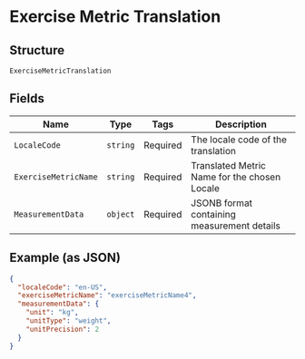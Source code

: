 
# Exercise Metric Translation

## Structure

`ExerciseMetricTranslation`

## Fields

| Name | Type | Tags | Description |
|  --- | --- | --- | --- |
| `LocaleCode` | `string` | Required | The locale code of the translation |
| `ExerciseMetricName` | `string` | Required | Translated Metric Name for the chosen Locale |
| `MeasurementData` | `object` | Required | JSONB format containing measurement details |

## Example (as JSON)

```json
{
  "localeCode": "en-US",
  "exerciseMetricName": "exerciseMetricName4",
  "measurementData": {
    "unit": "kg",
    "unitType": "weight",
    "unitPrecision": 2
  }
}
```

